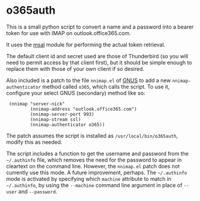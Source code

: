 o365auth
========

This is a small python script to convert a name and a password into
a bearer token for use with IMAP on outlook.office365.com.

It uses the [msal](
https://github.com/AzureAD/microsoft-authentication-library-for-python)
module for performing the actual token retrieval.

The default client id and secret used are those of Thunderbird
(so you will need to permit access by that client first), but it
should be simple enough to replace them with those of your own client
if so desired.

Also included is a patch to the file `nnimap.el` of
[GNUS](http://www.gnus.org/) to add a new `nnimap-authenticator`
method called `o365`, which calls the script.  To use it, configure
your select GNUS (secondary) method like so:

```
 (nnimap "server-nick"
         (nnimap-address "outlook.office365.com")
         (nnimap-server-port 993)
         (nnimap-stream ssl)
         (nnimap-authenticator o365))
```

The patch assumes the script is installed as `/usr/local/bin/o365auth`,
modify this as needed.

The script includes a function to get the username and password from
the `~/.authinfo` file, which removes the need for the password to
appear in cleartext on the command line.  However, the `nnimap.el`
patch does not currently use this mode.  A future improvement, perhaps.
The `~/.authinfo` mode is activated by specifying which `machine` attribute
to match in `~/.authinfo`, by using the `--machine` command line argument
in place of `--user` and `--password`.
